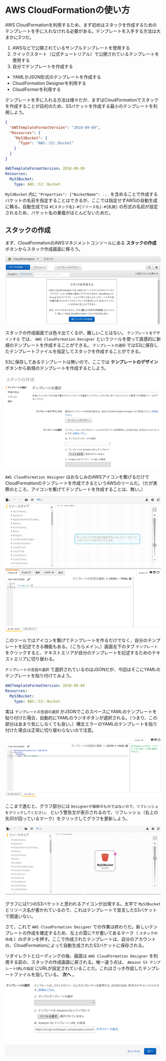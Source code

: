 # AWS CloudFormationの使い方

AWS CloudFormationを利用するため、まず初めはスタックを作成するためのテンプレートを手に入れなけれる必要がある。テンプレートを入手する方法は大まかに3つだ。

1. AWSなどで公開されているサンプルテンプレートを使用する
2. クイックスタート（公式チュートリアル）で公開されているテンプレートを使用する
3. 自分でテンプレートを作成する
  - YAMLかJSON形式のテンプレートを作成する
  - CloudFormation Designerを利用する
  - CloudFormerを利用する

テンプレートを手に入れる方法は様々だが、まずはCloudFormationでスタックを作成することが目的のため、S3バケットを作成する最小のテンプレートを利用しよう。

```json
{
  "AWSTemplateFormatVersion": "2010-09-09",
  "Resources": {
    "MyS3Bucket": {
      "Type": "AWS::S3::Bucket"
    }
  }
}
```

```yaml
AWSTemplateFormatVersion: 2010-09-09
Resources:
  MyS3Bucket:
    Type: AWS::S3::Bucket
```

`MyS3Bucket` 内に `"Properties": {"BucketName": ...` を含めることで作成するバケットの名前を指定することはできるが、ここでは指定せずAWSの自動生成に頼る。自動生成では `#{スタック名}-#{リソース名}-#{乱数}` の形式の名前が設定されるため、バケット名の重複がほとんどないためだ。

## スタックの作成

まず、CloudFormationのAWSマネジメントコンソールにある **スタックの作成** ボタンからスタック作成画面に移ろう。

![スタックの作成](/img/aws-cf-how-to-use-001.png "スタックの作成")

スタックの作成画面では色々出てくるが、難しいことはない。 `テンプレートをデザインする` では、 `AWS CloudFormation Designer` というツールを使って直感的に新規のテンプレートを作成することができる。 `テンプレートの選択` ではS3に保存したテンプレートファイルを指定してスタックを作成することができる。

S3に保存してあるテンプレートは無いので、ここでは **テンプレートのデザイン** ボタンから新規のテンプレートを作成するとしよう。

![スタックの作成2](/img/aws-cf-how-to-use-002.png "スタックの作成2")

`AWS CloudFormation Designer` はおなじみのAWSアイコンを繋げるだけでCloudFormationのテンプレートを作成できるというAWSのツールだ。（だが実際のところ、アイコンを繋げてテンプレートを作成することは、無い。）

![スタックの作成3](/img/aws-cf-how-to-use-003.png "スタックの作成3")

このツールではアイコンを繋げてテンプレートを作るだけでなく、自分のテンプレートを記述できる機能もある。（こちらメイン。）画面左下のタブ `テンプレート` をクリックすると、テキストエリアが自分のテンプレートを記述するためのテキストエリアに切り替わる。

`テンプレートの言語の選択` で選択されているのはJSONだが、今回はそこにYAMLのテンプレートを貼り付けてみよう。

```yaml
AWSTemplateFormatVersion: 2010-09-09
Resources:
  MyS3Bucket:
    Type: AWS::S3::Bucket
```

実は `テンプレートの言語の選択` がJSONでこのスペースにYAMLのテンプレートを貼り付けた場合、自動的にYAMLのラジオボタンが選択される。（つまり、この部分はあまり気にしなくても良い。）構文エラーのYAMLのテンプレートを貼り付けた場合は正常に切り替わらないので注意。

![スタックの作成4](/img/aws-cf-how-to-use-004.png "スタックの作成4")

ここまで進むと、グラフ部分には `Designerが最新のものではないので、リフレッシュをクリックしてください。` という警告文が表示されるので、リフレッシュ（右上の矢印が回っているマーク）をクリックしてグラフを更新しよう。

![スタックの作成5](/img/aws-cf-how-to-use-005.png "スタックの作成5")

グラフには1つのS3バケットと思われるアイコンが出現する。太字で `MyS3Bucket` とリソース名が書かれているので、これはテンプレートで宣言したS3バケットで間違いない。

さて、これで `AWS CloudFormation Designer` での作業は終わりだ。新しいテンプレートの作成を確定するため、左上の雲に↑が書いてあるマーク（ `スタックの作成` ）のボタンを押す。ここで作成されたテンプレートは、自分のアカウントの、CloudFormationによって自動生成されたS3バケットに保存される。

リダイレクトとローディングの後、画面は `AWS CloudFormation Designer` を利用する前の、スタックの作成画面に戻される。唯一違う点は、 `Amazon S3 テンプレートURLの指定` にURLが設定されていることだ。これはさっき作成したテンプレートファイルを指している。 **次へ** 。

![スタックの作成6](/img/aws-cf-how-to-use-006.png "スタックの作成6")
